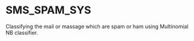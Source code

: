 # SMS_SPAM_SYS
Classifying the mail or massage which are spam or ham using Multinomial NB classifier. 
